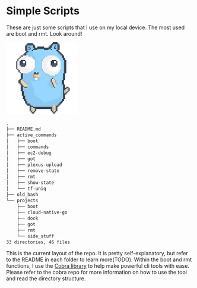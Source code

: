 # Simple Scripts

These are just some scripts that I use on my local device. The most used are boot and rmt. Look around!

![Go Gopher Dancing]("./../.images/gopher-dance-long-3x.gif)

```
.
├── README.md
├── active_commands
│   ├── boot
│   ├── commands
│   ├── ec2-debug
│   ├── got
│   ├── plexus-upload
│   ├── remove-state
│   ├── rmt
│   ├── show-state
│   └── tf-uniq
├── old_bash
└── projects
    ├── boot
    ├── cloud-native-go
    ├── dock
    ├── got
    ├── rmt
    └── side_stuff
33 directories, 46 files
```
This is the current layout of the repo. It is pretty self-explanatory, but refer to the README in each folder to learn more(TODO). Within the boot and rmt functions, I use the [Cobra library](https://github.com/spf13/cobra) to help make powerful cli tools with ease. Please refer to the cobra repo for more information on how to use the tool and read the directory structure.